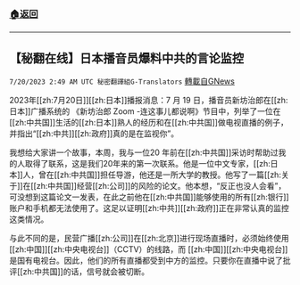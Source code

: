 ###  [:house:返回](README.md)
---


## 【秘翻在线】日本播音员爆料中共的言论监控
`7/20/2023 2:49 AM UTC 秘密翻譯組G-Translators` [轉載自GNews](https://gnews.org/articles/1473590)

2023年[[zh:7月20日]][[zh:日本]]播报消息：7 月 19 日，播音员新坊治郎在[[zh:日本]]广播系统的 《新坊治郎 Zoom -连这事儿都说啊》节目中，列举了一位在[[zh:中共国]]生活的[[zh:日本]]熟人的经历和在[[zh:中共国]]做电视直播的例子，并指出“[[zh:中共]][[zh:政府]]真的是在监视你”。

我想给大家讲一个故事，本周，我与一位20 年前在[[zh:中共国]]采访时帮助过我的人取得了联系，这是我们20年来的第一次联系。他是一位中文专家，[[zh:日本]]人，曾在[[zh:中共国]]担任导游，他还是一所大学的教授。他写了一篇[[zh:关于]]在[[zh:中共国]]经营[[zh:公司]]的风险的论文。他本想，“反正也没人会看”，可没想到这篇论文一发表，在此之前他在[[zh:中共国]]能够使用的所有[[zh:银行]]账户和手机都无法使用了。这足以证明[[zh:中共]][[zh:政府]]正在非常认真的监控这类情况。

与此不同的是，民营广播[[zh:公司]]在[[zh:北京]]进行现场直播时，必须始终使用[[zh:中国]][[zh:中央电视台]]（CCTV）的线路，而 [[zh:中国]][[zh:中央电视台]]是国有电视台。因此，他们的所有直播都受到中方的监控。只要你在直播中说了批评[[zh:中共国]]的话，信号就会被切断。
